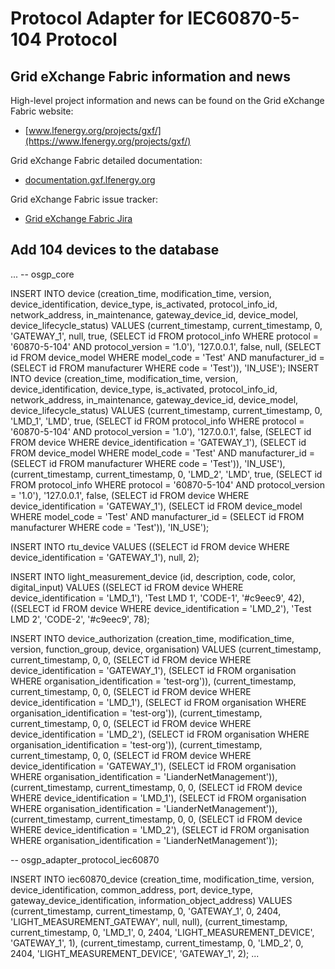 # Protocol Adapter for IEC60870-5-104 Protocol

## Grid eXchange Fabric information and news

High-level project information and news can be found on the Grid eXchange Fabric website:
* [www.lfenergy.org/projects/gxf/](https://www.lfenergy.org/projects/gxf/)

Grid eXchange Fabric detailed documentation:
* [documentation.gxf.lfenergy.org](https://documentation.gxf.lfenergy.org/)

Grid eXchange Fabric issue tracker:
* [Grid eXchange Fabric Jira](https://smartsocietyservices.atlassian.net/projects/OC/issues/)

## Add 104 devices to the database

...
-- osgp_core

INSERT INTO device
    (creation_time, modification_time, version, device_identification, device_type, is_activated,
     protocol_info_id, network_address, in_maintenance, gateway_device_id,
     device_model, device_lifecycle_status)
  VALUES
    (current_timestamp, current_timestamp, 0, 'GATEWAY_1', null, true,
        (SELECT id FROM protocol_info WHERE protocol = '60870-5-104' AND protocol_version = '1.0'),
        '127.0.0.1', false, null,
        (SELECT id FROM device_model WHERE model_code = 'Test' AND manufacturer_id = (SELECT id FROM manufacturer WHERE code = 'Test')),
        'IN_USE');
INSERT INTO device
    (creation_time, modification_time, version, device_identification, device_type, is_activated,
     protocol_info_id, network_address, in_maintenance, gateway_device_id,
     device_model, device_lifecycle_status)
  VALUES
    (current_timestamp, current_timestamp, 0, 'LMD_1', 'LMD', true,
        (SELECT id FROM protocol_info WHERE protocol = '60870-5-104' AND protocol_version = '1.0'),
        '127.0.0.1', false, (SELECT id FROM device WHERE device_identification = 'GATEWAY_1'),
        (SELECT id FROM device_model WHERE model_code = 'Test' AND manufacturer_id = (SELECT id FROM manufacturer WHERE code = 'Test')),
        'IN_USE'),
    (current_timestamp, current_timestamp, 0, 'LMD_2', 'LMD', true,
        (SELECT id FROM protocol_info WHERE protocol = '60870-5-104' AND protocol_version = '1.0'),
        '127.0.0.1', false, (SELECT id FROM device WHERE device_identification = 'GATEWAY_1'),
        (SELECT id FROM device_model WHERE model_code = 'Test' AND manufacturer_id = (SELECT id FROM manufacturer WHERE code = 'Test')),
        'IN_USE');

INSERT INTO rtu_device VALUES ((SELECT id FROM device WHERE device_identification = 'GATEWAY_1'), null, 2);

INSERT INTO light_measurement_device
    (id, description, code, color, digital_input)
  VALUES
    ((SELECT id FROM device WHERE device_identification = 'LMD_1'), 'Test LMD 1', 'CODE-1', '#c9eec9', 42),
    ((SELECT id FROM device WHERE device_identification = 'LMD_2'), 'Test LMD 2', 'CODE-2', '#c9eec9', 78);

INSERT INTO device_authorization
    (creation_time, modification_time, version, function_group, device, organisation)
  VALUES
    (current_timestamp, current_timestamp, 0, 0, (SELECT id FROM device WHERE device_identification = 'GATEWAY_1'), (SELECT id FROM organisation WHERE organisation_identification = 'test-org')),
    (current_timestamp, current_timestamp, 0, 0, (SELECT id FROM device WHERE device_identification = 'LMD_1'), (SELECT id FROM organisation WHERE organisation_identification = 'test-org')),
    (current_timestamp, current_timestamp, 0, 0, (SELECT id FROM device WHERE device_identification = 'LMD_2'), (SELECT id FROM organisation WHERE organisation_identification = 'test-org')), 
    (current_timestamp, current_timestamp, 0, 0, (SELECT id FROM device WHERE device_identification = 'GATEWAY_1'), (SELECT id FROM organisation WHERE organisation_identification = 'LianderNetManagement')),
    (current_timestamp, current_timestamp, 0, 0, (SELECT id FROM device WHERE device_identification = 'LMD_1'), (SELECT id FROM organisation WHERE organisation_identification = 'LianderNetManagement')),
    (current_timestamp, current_timestamp, 0, 0, (SELECT id FROM device WHERE device_identification = 'LMD_2'), (SELECT id FROM organisation WHERE organisation_identification = 'LianderNetManagement'));



-- osgp_adapter_protocol_iec60870

INSERT INTO iec60870_device
    (creation_time, modification_time, version, device_identification, common_address, port, device_type, gateway_device_identification, information_object_address)
  VALUES
    (current_timestamp, current_timestamp, 0, 'GATEWAY_1', 0, 2404, 'LIGHT_MEASUREMENT_GATEWAY', null, null),
    (current_timestamp, current_timestamp, 0, 'LMD_1', 0, 2404, 'LIGHT_MEASUREMENT_DEVICE', 'GATEWAY_1', 1),
    (current_timestamp, current_timestamp, 0, 'LMD_2', 0, 2404, 'LIGHT_MEASUREMENT_DEVICE', 'GATEWAY_1', 2);
...
